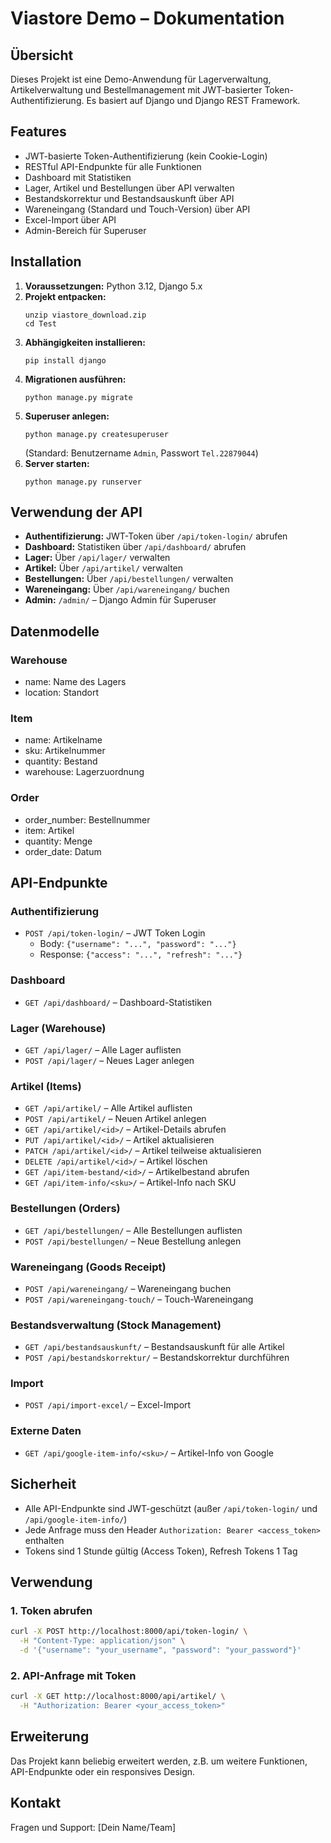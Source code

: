 # Viastore Demo – Dokumentation

## Übersicht
Dieses Projekt ist eine Demo-Anwendung für Lagerverwaltung, Artikelverwaltung und Bestellmanagement mit JWT-basierter Token-Authentifizierung. Es basiert auf Django und Django REST Framework.

## Features
- JWT-basierte Token-Authentifizierung (kein Cookie-Login)
- RESTful API-Endpunkte für alle Funktionen
- Dashboard mit Statistiken
- Lager, Artikel und Bestellungen über API verwalten
- Bestandskorrektur und Bestandsauskunft über API
- Wareneingang (Standard und Touch-Version) über API
- Excel-Import über API
- Admin-Bereich für Superuser

## Installation
1. **Voraussetzungen:** Python 3.12, Django 5.x
2. **Projekt entpacken:**
	```
	unzip viastore_download.zip
	cd Test
	```
3. **Abhängigkeiten installieren:**
	```
	pip install django
	```
4. **Migrationen ausführen:**
	```
	python manage.py migrate
	```
5. **Superuser anlegen:**
	```
	python manage.py createsuperuser
	```
	(Standard: Benutzername `Admin`, Passwort `Tel.22879044`)
6. **Server starten:**
	```
	python manage.py runserver
	```

## Verwendung der API
- **Authentifizierung:** JWT-Token über `/api/token-login/` abrufen
- **Dashboard:** Statistiken über `/api/dashboard/` abrufen
- **Lager:** Über `/api/lager/` verwalten
- **Artikel:** Über `/api/artikel/` verwalten
- **Bestellungen:** Über `/api/bestellungen/` verwalten
- **Wareneingang:** Über `/api/wareneingang/` buchen
- **Admin:** `/admin/` – Django Admin für Superuser

## Datenmodelle
### Warehouse
- name: Name des Lagers
- location: Standort

### Item
- name: Artikelname
- sku: Artikelnummer
- quantity: Bestand
- warehouse: Lagerzuordnung

### Order
- order_number: Bestellnummer
- item: Artikel
- quantity: Menge
- order_date: Datum

## API-Endpunkte

### Authentifizierung
- `POST /api/token-login/` – JWT Token Login
  - Body: `{"username": "...", "password": "..."}`
  - Response: `{"access": "...", "refresh": "..."}`

### Dashboard
- `GET /api/dashboard/` – Dashboard-Statistiken

### Lager (Warehouse)
- `GET /api/lager/` – Alle Lager auflisten
- `POST /api/lager/` – Neues Lager anlegen

### Artikel (Items)
- `GET /api/artikel/` – Alle Artikel auflisten
- `POST /api/artikel/` – Neuen Artikel anlegen
- `GET /api/artikel/<id>/` – Artikel-Details abrufen
- `PUT /api/artikel/<id>/` – Artikel aktualisieren
- `PATCH /api/artikel/<id>/` – Artikel teilweise aktualisieren
- `DELETE /api/artikel/<id>/` – Artikel löschen
- `GET /api/item-bestand/<id>/` – Artikelbestand abrufen
- `GET /api/item-info/<sku>/` – Artikel-Info nach SKU

### Bestellungen (Orders)
- `GET /api/bestellungen/` – Alle Bestellungen auflisten
- `POST /api/bestellungen/` – Neue Bestellung anlegen

### Wareneingang (Goods Receipt)
- `POST /api/wareneingang/` – Wareneingang buchen
- `POST /api/wareneingang-touch/` – Touch-Wareneingang

### Bestandsverwaltung (Stock Management)
- `GET /api/bestandsauskunft/` – Bestandsauskunft für alle Artikel
- `POST /api/bestandskorrektur/` – Bestandskorrektur durchführen

### Import
- `POST /api/import-excel/` – Excel-Import

### Externe Daten
- `GET /api/google-item-info/<sku>/` – Artikel-Info von Google

## Sicherheit
- Alle API-Endpunkte sind JWT-geschützt (außer `/api/token-login/` und `/api/google-item-info/`)
- Jede Anfrage muss den Header `Authorization: Bearer <access_token>` enthalten
- Tokens sind 1 Stunde gültig (Access Token), Refresh Tokens 1 Tag

## Verwendung

### 1. Token abrufen
```bash
curl -X POST http://localhost:8000/api/token-login/ \
  -H "Content-Type: application/json" \
  -d '{"username": "your_username", "password": "your_password"}'
```

### 2. API-Anfrage mit Token
```bash
curl -X GET http://localhost:8000/api/artikel/ \
  -H "Authorization: Bearer <your_access_token>"
```

## Erweiterung
Das Projekt kann beliebig erweitert werden, z.B. um weitere Funktionen, API-Endpunkte oder ein responsives Design.

## Kontakt
Fragen und Support: [Dein Name/Team]